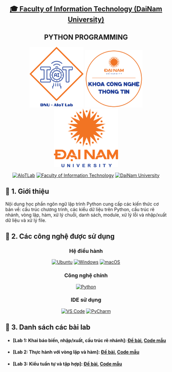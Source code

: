<h2 align="center">
    <a href="https://dainam.edu.vn/vi/khoa-cong-nghe-thong-tin">
    🎓 Faculty of Information Technology (DaiNam University)
    </a>
</h2>
<h2 align="center">
    PYTHON PROGRAMMING
</h2>
<div align="center">
    <p align="center">
        <img src="docs/logo/aiotlab_logo.png" alt="AIoTLab Logo" width="170"/>
        <img src="docs/logo/fitdnu_logo.png" alt="AIoTLab Logo" width="180"/>
        <img src="docs/logo/dnu_logo.png" alt="DaiNam University Logo" width="200"/>
    </p>

[![AIoTLab](https://img.shields.io/badge/AIoTLab-green?style=for-the-badge)](https://www.facebook.com/DNUAIoTLab)
[![Faculty of Information Technology](https://img.shields.io/badge/Faculty%20of%20Information%20Technology-blue?style=for-the-badge)](https://dainam.edu.vn/vi/khoa-cong-nghe-thong-tin)
[![DaiNam University](https://img.shields.io/badge/DaiNam%20University-orange?style=for-the-badge)](https://dainam.edu.vn)

</div>

## 📖 1. Giới thiệu
Nội dung học phần ngôn ngữ lập trình Python cung cấp các kiến thức cơ bản về: cấu trúc chương trình, các kiểu dữ liệu trên Python, cấu trúc rẽ nhánh, vòng lặp, hàm, xử lý chuỗi, danh sách, module, xử lý lỗi và nhập/xuất dữ liệu và xử lý file.

## 🔧 2. Các công nghệ được sử dụng
<div align="center">

### Hệ điều hành
[![Ubuntu](https://img.shields.io/badge/Ubuntu-E95420?style=for-the-badge&logo=ubuntu&logoColor=white)](https://ubuntu.com/)
[![Windows](https://img.shields.io/badge/Windows-0078D6?style=for-the-badge&logo=windows&logoColor=white)](https://www.microsoft.com/windows)
[![macOS](https://img.shields.io/badge/macOS-000000?style=for-the-badge&logo=apple&logoColor=white)](https://www.apple.com/macos/)
### Công nghệ chính
[![Python](https://img.shields.io/badge/Python-3776AB?style=for-the-badge&logo=python&logoColor=white)](https://www.python.org/)
### IDE sử dụng
[![VS Code](https://img.shields.io/badge/VS%20Code-007ACC?style=for-the-badge&logo=visualstudiocode&logoColor=white)](https://code.visualstudio.com/)
[![PyCharm](https://img.shields.io/badge/PyCharm-21D789?style=for-the-badge&logo=pycharm&logoColor=black)](https://www.jetbrains.com/pycharm/)
</div>

## 🚀 3. Danh sách các bài lab
- #### [Lab 1: Khai báo biến, nhập/xuất, cấu trúc rẽ nhánh]: [Đề bài](./Lab/Lab1/lab1.pdf), [Code mẫu](./Lab/Lab1/lab1.py)
- #### [Lab 2: Thực hành với vòng lặp và hàm]: [Đề bài](./Lab/Lab2/lab2_Python.pdf), [Code mẫu](./Lab/Lab2/ham_while_for.py)
- #### [Lab 3: Kiểu tuần tự và tập hợp]: [Đề bài](./Lab/Lab3/Lab3.pdf), [Code mẫu](./Lab/Lab3/Lab3.py)